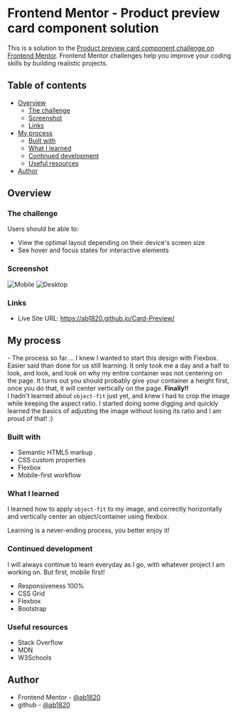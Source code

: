 # Frontend Mentor - Product preview card component solution

This is a solution to the [Product preview card component challenge on Frontend Mentor](https://www.frontendmentor.io/challenges/product-preview-card-component-GO7UmttRfa). Frontend Mentor challenges help you improve your coding skills by building realistic projects. 

## Table of contents

- [Overview](#overview)
  - [The challenge](#the-challenge)
  - [Screenshot](#screenshot)
  - [Links](#links)
- [My process](#my-process)
  - [Built with](#built-with)
  - [What I learned](#what-i-learned)
  - [Continued development](#continued-development)
  - [Useful resources](#useful-resources)
- [Author](#author)

## Overview

### The challenge

Users should be able to:

- View the optimal layout depending on their device's screen size
- See hover and focus states for interactive elements

### Screenshot

![Mobile](https://user-images.githubusercontent.com/114027684/201306647-b8273ab4-d5f6-42d5-a14d-ba1a0e92d4df.png)
![Desktop](https://user-images.githubusercontent.com/114027684/201306713-301c77cc-e0e4-4a71-8380-3cb6a59f9da8.png)



### Links

- Live Site URL: https://ab1820.github.io/Card-Preview/

## My process

<p>- The process so far....
  I knew I wanted to start this design with Flexbox. Easier said than done for us still learning. 
It only took me a day and a half to look, and look, and look on why my entire container was not centering on the page. 
It turns out you should probably give your container a height first, once you do that, it will center vertically on the page. <strong>Finally!!</strong>
<br>
I hadn't learned about <code>object-fit</code> just yet, and knew I had to crop the image while keeping the aspect ratio. I started doing some digging and quickly learned the basics of adjusting the image without losing its ratio and I am proud of that! :)</p>

### Built with

- Semantic HTML5 markup
- CSS custom properties
- Flexbox
- Mobile-first workflow

### What I learned

I learned how to apply <code>object-fit</code> to my image, and correctly horizontally and vertically center an object/container using flexbox. 

Learning is a never-ending process, you better enjoy it!

### Continued development

I will always continue to learn everyday as I go, with whatever project I am working on. 
But first, mobile first! 
- Responsiveness 100%
- CSS Grid
- Flexbox
- Bootstrap

### Useful resources

- Stack Overflow
- MDN
- W3Schools 

## Author

- Frontend Mentor - [@ab1820](https://www.frontendmentor.io/profile/ab1820)
- github - [@ab1820](https://github.com/ab1820)



